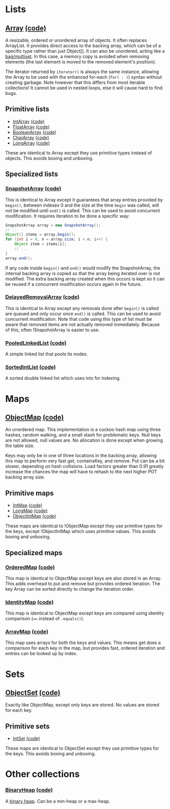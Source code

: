 # Lists #

## [Array](http://libgdx.badlogicgames.com/nightlies/docs/api/com/badlogic/gdx/utils/Array.html) [(code)](https://github.com/libgdx/libgdx/blob/master/gdx/src/com/badlogic/gdx/utils/Array.java) ##

A resizable, ordered or unordered array of objects. It often replaces ArrayList. It provides direct access to the backing array, which can be of a specific type rather than just Object[]. It can also be unordered, acting like a [bag/multiset](http://en.wikipedia.org/wiki/Set_%28computer_science%29#Multiset). In this case, a memory copy is avoided when removing elements (the last element is moved to the removed element's position).

The iterator returned by `iterator()` is always the same instance, allowing the Array to be used with the enhanced for-each (`for( : )`) syntax without creating garbage. Note however that this differs from most iterable collections! It cannot be used in nested loops, else it will cause hard to find bugs.

## Primitive lists ##


  * [IntArray](http://libgdx.badlogicgames.com/nightlies/docs/api/com/badlogic/gdx/utils/IntArray.html) [(code)](https://github.com/libgdx/libgdx/blob/master/gdx/src/com/badlogic/gdx/utils/IntArray.java)
  * [FloatArray](http://libgdx.badlogicgames.com/nightlies/docs/api/com/badlogic/gdx/utils/FloatArray.html) [(code)](https://github.com/libgdx/libgdx/blob/master/gdx/src/com/badlogic/gdx/utils/FloatArray.java)
  * [BooleanArray](http://libgdx.badlogicgames.com/nightlies/docs/api/com/badlogic/gdx/utils/BooleanArray.html) [(code)](https://github.com/libgdx/libgdx/blob/master/gdx/src/com/badlogic/gdx/utils/BooleanArray.java)
  * [CharArray](http://libgdx.badlogicgames.com/nightlies/docs/api/com/badlogic/gdx/utils/CharArray.html)
[(code)](https://github.com/libgdx/libgdx/blob/master/gdx/src/com/badlogic/gdx/utils/CharArray.java)
  * [LongArray](http://libgdx.badlogicgames.com/nightlies/docs/api/com/badlogic/gdx/utils/LongArray.html) [(code)](https://github.com/libgdx/libgdx/blob/master/gdx/src/com/badlogic/gdx/utils/LongArray.java)
  
These are identical to Array except they use primitive types instead of objects. This avoids boxing and unboxing.

## Specialized lists ##


### [SnapshotArray](http://libgdx.badlogicgames.com/nightlies/docs/api/com/badlogic/gdx/utils/SnapshotArray.html) [(code)](https://github.com/libgdx/libgdx/blob/master/gdx/src/com/badlogic/gdx/utils/SnapshotArray.java) ###

This is identical to Array except it guarantees that array entries provided by `begin()`, between indexes 0 and the size at the time `begin` was called, will not be modified until `end()` is called. This can be used to avoid concurrent modification. It requires iteration to be done a specific way:

```java
SnapshotArray array = new SnapshotArray();
// ...
Object[] items = array.begin();
for (int i = 0, n = array.size; i < n; i++) {
	Object item = items[i];
	// ...
}
array.end();
```

If any code inside `begin()` and `end()` would modify the SnapshotArray, the internal backing array is copied so that the array being iterated over is not modified. The extra backing array created when this occurs is kept so it can be reused if a concurrent modification occurs again in the future.

### [DelayedRemovalArray](http://libgdx.badlogicgames.com/nightlies/docs/api/com/badlogic/gdx/utils/DelayedRemovalArray.html) [(code)](https://github.com/libgdx/libgdx/blob/master/gdx/src/com/badlogic/gdx/utils/DelayedRemovalArray.java) ###

This is identical to Array except any removals done after `begin()` is called are queued and only occur once `end()` is called. This can be used to avoid concurrent modification. Note that code using this type of list must be aware that removed items are not actually removed immediately. Because of this, often !SnapshotArray is easier to use.


### [PooledLinkedList](http://libgdx.badlogicgames.com/nightlies/docs/api/com/badlogic/gdx/utils/PooledLinkedList.html) [(code)](https://github.com/libgdx/libgdx/blob/master/gdx/src/com/badlogic/gdx/utils/PooledLinkedList.java) ###

A simple linked list that pools its nodes.

### [SortedIntList](http://libgdx.badlogicgames.com/nightlies/docs/api/com/badlogic/gdx/utils/SortedIntList.html) [(code)](https://github.com/libgdx/libgdx/blob/master/gdx/src/com/badlogic/gdx/utils/SortedIntList.java) ###

A sorted double linked list which uses ints for indexing.

# Maps #


## [ObjectMap](http://libgdx.badlogicgames.com/nightlies/docs/api/com/badlogic/gdx/utils/ObjectMap.html) [(code)](https://github.com/libgdx/libgdx/blob/master/gdx/src/com/badlogic/gdx/utils/ObjectMap.java) ##

An unordered map. This implementation is a cuckoo hash map using three hashes, random walking, and a small stash for problematic keys. Null keys are not allowed, null values are. No allocation is done except when growing the table size.

Keys may only be in one of three locations in the backing array, allowing this map to perform very fast get, containsKey, and remove. Put can be a bit slower, depending on hash collisions. Load factors greater than 0.91 greatly increase the chances the map will have to rehash to the next higher POT backing array size.

## Primitive maps ##

  * [IntMap](http://libgdx.badlogicgames.com/nightlies/docs/api/com/badlogic/gdx/utils/IntMap.html) [(code)](https://github.com/libgdx/libgdx/blob/master/gdx/src/com/badlogic/gdx/utils/IntMap.java)
  * [LongMap](http://libgdx.badlogicgames.com/nightlies/docs/api/com/badlogic/gdx/utils/LongMap.html) [(code)](https://github.com/libgdx/libgdx/blob/master/gdx/src/com/badlogic/gdx/utils/LongMap.java)
  * [ObjectIntMap](http://libgdx.badlogicgames.com/nightlies/docs/api/com/badlogic/gdx/utils/ObjectIntMap.html) [(code)](https://github.com/libgdx/libgdx/blob/master/gdx/src/com/badlogic/gdx/utils/ObjectIntMap.java)

These maps are identical to !ObjectMap except they use primitive types for the keys, except !ObjectIntMap which uses primitive values. This avoids boxing and unboxing.

## Specialized maps ##

###  [OrderedMap](http://libgdx.badlogicgames.com/nightlies/docs/api/com/badlogic/gdx/utils/OrderedMap.html) [(code)](https://github.com/libgdx/libgdx/blob/master/gdx/src/com/badlogic/gdx/utils/OrderedMap.java) ###

This map is identical to ObjectMap except keys are also stored in an Array. This adds overhead to put and remove but provides ordered iteration. The key Array can be sorted directly to change the iteration order.

### [IdentityMap](http://libgdx.badlogicgames.com/nightlies/docs/api/com/badlogic/gdx/utils/IdentityMap.html) [(code)](https://github.com/libgdx/libgdx/blob/master/gdx/src/com/badlogic/gdx/utils/IdentityMap.java) ###

This map is identical to ObjectMap except keys are compared using identity comparison (`==` instead of `.equals()`).

### [ArrayMap](http://libgdx.badlogicgames.com/nightlies/docs/api/com/badlogic/gdx/utils/ArrayMap.html) [(code)](https://github.com/libgdx/libgdx/blob/master/gdx/src/com/badlogic/gdx/utils/ArrayMap.java)        

This map uses arrays for both the keys and values. This means get does a comparison for each key in the map, but provides fast, ordered iteration and entries can be looked up by index.

# Sets #

## [ObjectSet](http://libgdx.badlogicgames.com/nightlies/docs/api/com/badlogic/gdx/utils/ObjectSet.html) [(code)](https://github.com/libgdx/libgdx/blob/master/gdx/src/com/badlogic/gdx/utils/ObjectSet.java) ##

Exactly like ObjectMap, except only keys are stored. No values are stored for each key.

## Primitive sets ##

  * [IntSet](http://libgdx.badlogicgames.com/nightlies/docs/api/com/badlogic/gdx/utils/IntSet.html) [(code)](https://github.com/libgdx/libgdx/blob/master/gdx/src/com/badlogic/gdx/utils/IntSet.java)

These maps are identical to ObjectSet except they use primitive types for the keys. This avoids boxing and unboxing. 

# Other collections #

### [BinaryHeap](http://libgdx.badlogicgames.com/nightlies/docs/api/com/badlogic/gdx/utils/BinaryHeap.html) [(code)](https://github.com/libgdx/libgdx/blob/master/gdx/src/com/badlogic/gdx/utils/BinaryHeap.java) ###

A [binary heap](http://en.wikipedia.org/wiki/Binary_heap). Can be a min-heap or a max-heap.